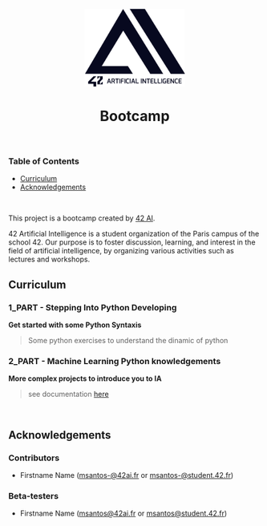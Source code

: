 <p align="center">
  <img src="assets/42ai_logo.png" width="200" alt="42 AI Logo" />
</p>

<h1 align="center">
  Bootcamp
</h1>
<h3 align="center">
</h3>
<br/>


### Table of Contents

- [Curriculum](#curriculum)
- [Acknowledgements](#acknowledgements)
<br/>

This project is a bootcamp created by [42 AI](http://www.42ai.fr).


42 Artificial Intelligence is a student organization of the Paris campus of the school 42. Our purpose is to foster discussion, learning, and interest in the field of artificial intelligence, by organizing various activities such as lectures and workshops.
<br/>


## Curriculum
### 1_PART - Stepping Into Python Developing


**Get started with some Python Syntaxis**

> Some python exercises to understand the dinamic of python

### 2_PART - Machine Learning Python knowledgements


**More complex projects to introduce you to IA**

>  see documentation [here](2_MLPython/README.md)

<br/>

## Acknowledgements

### Contributors

* Firstname Name (msantos-@42ai.fr or msantos-@student.42.fr)

### Beta-testers

* Firstname Name (msantos@42ai.fr or msantos@student.42.fr)
